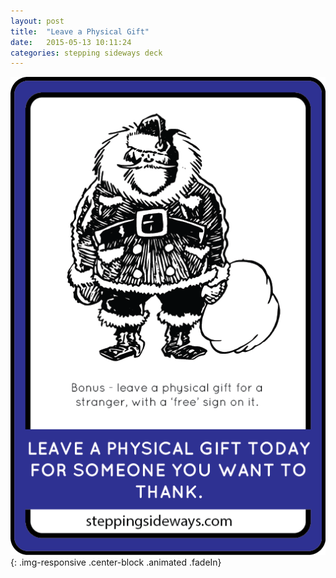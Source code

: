 ```yaml
---
layout: post
title:  "Leave a Physical Gift"
date:   2015-05-13 10:11:24
categories: stepping sideways deck
---
```

![Leave A Physical Gift For Someone You Want To Thank. Bonus - leave a physical gift for a stranger, with a ‘free’ sign on it.](https://github.com/steppingsideways/steppingsideways.github.io/blob/master/images/Medium_Sized_Images/leave_a_physical_gift.png?raw=true){: .img-responsive .center-block .animated .fadeIn}